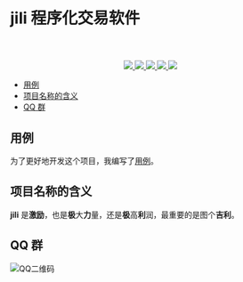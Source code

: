# jili 程序化交易软件

<h1 align="center"><img src="https://user-images.githubusercontent.com/6028869/67830383-5f1afd00-fb15-11e9-9cc2-686932341199.png" alt=""></h1>
<p align="center">
<a href="https://www.travis-ci.org/aQuaYi/jili">
  <img src="https://www.travis-ci.org/aQuaYi/jili.svg?branch=master" />
</a>
<a href="https://codecov.io/gh/aQuaYi/jili">
  <img src="https://codecov.io/gh/aQuaYi/jili/branch/master/graph/badge.svg" />
</a>
<a href="https://golang.google.cn">
  <img src="https://img.shields.io/badge/Go-1.13+-blue.svg" />
</a>
<a href="https://github.com/aQuaYi/jili/blob/master/LICENSE">
  <img src="https://img.shields.io/badge/LICENSE-MIT-blue.svg" />
</a>
<a href="https://github.com/aQuaYi/jili/blob/master/CHANGELOG.md">
  <img src="https://img.shields.io/badge/CHANGE-LOG-blue" />
</a>
</p>

- [用例](#%e7%94%a8%e4%be%8b)
- [项目名称的含义](#%e9%a1%b9%e7%9b%ae%e5%90%8d%e7%a7%b0%e7%9a%84%e5%90%ab%e4%b9%89)
- [QQ 群](#qq-%e7%be%a4)

## 用例

为了更好地开发这个项目，我编写了[用例](UseCase)。

## 项目名称的含义

**jili** 是**激励**，也是**极**大**力**量，还是**极**高**利**润，最重要的是图个**吉利**。

## QQ 群

![QQ二维码](https://user-images.githubusercontent.com/6028869/67827619-7e149180-fb0b-11e9-8411-ef7d1ff81828.png)
